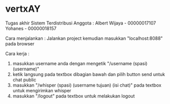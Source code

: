 # vertxAY
Tugas akhir Sistem Terdistribusi
Anggota : 
Albert Wijaya - 00000017107
Yohanes - 00000018157

Cara menjalankan :
Jalankan project kemudian masukkan "localhost:8088" pada browser

Cara kerja : 
1. masukkan username anda dengan mengetik "/username (spasi) (username)"
2. ketik langsung pada textbox dibagian bawah dan pilih button send untuk chat public
3. masukkan "/whisper (spasi) (username tujuan) (isi chat)" pada textbox untuk mengirimkan whisper
4. masukkan "/logout" pada textbox untuk melakukan logout
